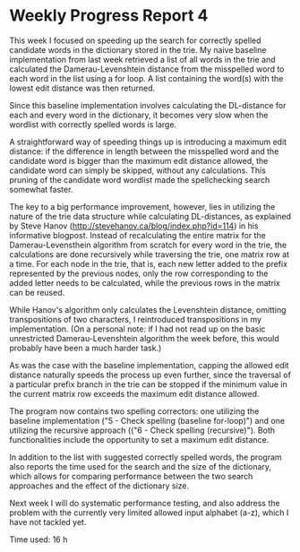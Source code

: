 # Weekly Progress Report 4

This week I focused on speeding up the search for correctly spelled candidate words in the dictionary stored in the trie. My naive baseline implementation from last week retrieved a list of all words in the trie and calculated the Damerau-Levenshtein distance from the misspelled word to each word in the list using a for loop. A list containing the word(s) with the lowest edit distance was then returned.

Since this baseline implementation involves calculating the DL-distance for each and every word in the dictionary, it becomes very slow when the wordlist with correctly spelled words is large. 

A straightforward way of speeding things up is introducing a maximum edit distance: if the difference in length between the misspelled word and the candidate word is bigger than the maximum edit distance allowed, the candidate word can simply be skipped, without any calculations. This pruning of the candidate word wordlist made the spellchecking search somewhat faster.

The key to a big performance improvement, however, lies in utilizing the nature of the trie data structure while calculating DL-distances, as explained by Steve Hanov (http://stevehanov.ca/blog/index.php?id=114) in his informative blogpost.
Instead of recalculating the entire matrix for the Damerau-Levensthein algorithm from scratch for every word in the trie, the calculations are done recursively while traversing the trie, one matrix row at a time. For each node in the trie, that is, each new letter added to the prefix represented by the previous nodes, only the row corresponding to the added letter needs to be calculated, while the previous rows in the matrix can be reused.  

While Hanov's algorithm only calculates the Levenshtein distance, omitting transpositions of two characters, I reintroduced transpositions in my implementation. (On a personal note: if I had not read up on the basic unrestricted Damerau-Levenshtein algorithm the week before, this would probably have been a much harder task.)

As was the case with the baseline implementation, capping the allowed edit distance naturally speeds the process up even further, since the traversal of a particular prefix branch in the trie can be stopped if the minimum value in the current matrix row exceeds the maximum edit distance allowed. 

The program now contains two spelling correctors: one utilizing the baseline implementation ("5 - Check spelling (baseline for-loop)") and one utilizing the recursive approach (("6 - Check spelling (recursive)").
Both functionalities include the opportunity to set a maximum edit distance.

In addition to the list with suggested correctly spelled words, the program also reports the time used for the search and the size of the dictionary, which allows for comparing performance between the two search approaches and the effect of the dictionary size.

Next week I will do systematic performance testing, and also address the problem with the currently very limited allowed input alphabet (a-z), which I have not tackled yet. 

Time used: 16 h
